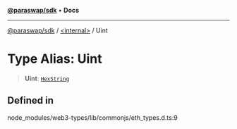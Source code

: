 [**@paraswap/sdk**](../../README.md) • **Docs**

***

[@paraswap/sdk](../../globals.md) / [\<internal\>](../README.md) / Uint

# Type Alias: Uint

> **Uint**: [`HexString`](HexString.md)

## Defined in

node\_modules/web3-types/lib/commonjs/eth\_types.d.ts:9

